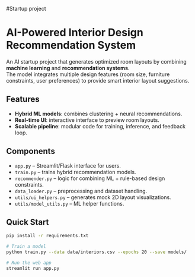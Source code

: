 #Startup project
# AI-Powered Interior Design Recommendation System

An AI startup project that generates optimized room layouts by combining **machine learning** and **recommendation systems**.  
The model integrates multiple design features (room size, furniture constraints, user preferences) to provide smart interior layout suggestions.

## Features
- **Hybrid ML models**: combines clustering + neural recommendations.  
- **Real-time UI**: interactive interface to preview room layouts.  
- **Scalable pipeline**: modular code for training, inference, and feedback loop.  

## Components
- `app.py` – Streamlit/Flask interface for users.  
- `train.py` – trains hybrid recommendation models.  
- `recommender.py` – logic for combining ML + rule-based design constraints.  
- `data_loader.py` – preprocessing and dataset handling.  
- `utils/ui_helpers.py` – generates mock 2D layout visualizations.  
- `utils/model_utils.py` – ML helper functions.  

## Quick Start
```bash
pip install -r requirements.txt

# Train a model
python train.py --data data/interiors.csv --epochs 20 --save models/

# Run the web app
streamlit run app.py
